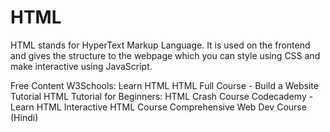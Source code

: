 # HTML

HTML stands for HyperText Markup Language. It is used on the frontend and gives the structure to the webpage which you can style using CSS and make interactive using JavaScript.

<ResourceGroupTitle>Free Content</ResourceGroupTitle>
<BadgeLink badgeText='Read' href='https://www.w3schools.com/html/html_intro.asp'>W3Schools: Learn HTML</BadgeLink>
<BadgeLink badgeText='Course' colorScheme='green' href='https://www.youtube.com/watch?v=pQN-pnXPaVg'>HTML Full Course - Build a Website Tutorial</BadgeLink>
<BadgeLink badgeText='Course' colorScheme='green' href='https://www.youtube.com/watch?v=qz0aGYrrlhU'>HTML Tutorial for Beginners: HTML Crash Course</BadgeLink>
<BadgeLink badgeText='Course' colorScheme='green' href='https://www.codecademy.com/learn/learn-html'>Codecademy - Learn HTML</BadgeLink>
<BadgeLink badgeText='Course' colorScheme='green' href='https://github.com/denysdovhan/learnyouhtml'>Interactive HTML Course</BadgeLink>
<BadgeLink badgeText='Course' colorScheme='green' href='https://www.youtube.com/playlist?list=PLu0W_9lII9agiCUZYRsvtGTXdxkzPyItg'>Comprehensive Web Dev Course (Hindi)</BadgeLink>
